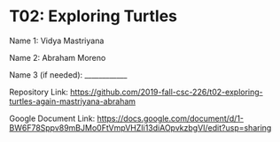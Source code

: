 # T02: Exploring Turtles

Name 1: Vidya Mastriyana

Name 2: Abraham Moreno

Name 3 (if needed): ____________

Repository Link: https://github.com/2019-fall-csc-226/t02-exploring-turtles-again-mastriyana-abraham

Google Document Link: https://docs.google.com/document/d/1-BW6F78Sppv89mBJMo0FtVmpVHZIi13diAOpvkzbgVI/edit?usp=sharing
